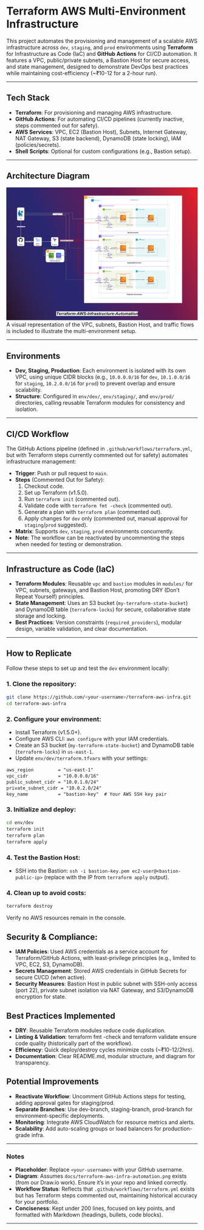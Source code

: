 # Terraform AWS Multi-Environment Infrastructure

This project automates the provisioning and management of a scalable AWS infrastructure across `dev`, `staging`, and `prod` environments using **Terraform** for Infrastructure as Code (IaC) and **GitHub Actions** for CI/CD automation. It features a VPC, public/private subnets, a Bastion Host for secure access, and state management, designed to demonstrate DevOps best practices while maintaining cost-efficiency (~₹10-12 for a 2-hour run).

---

## Tech Stack
- **Terraform**: For provisioning and managing AWS infrastructure.
- **GitHub Actions**: For automating CI/CD pipelines (currently inactive, steps commented out for safety).
- **AWS Services**: VPC, EC2 (Bastion Host), Subnets, Internet Gateway, NAT Gateway, S3 (state backend), DynamoDB (state locking), IAM (policies/secrets).
- **Shell Scripts**: Optional for custom configurations (e.g., Bastion setup).

---

## Architecture Diagram
![AWS Infrastructure Diagram](project-diagram/Terraform-AWS-Infra-Setup.png)  
A visual representation of the VPC, subnets, Bastion Host, and traffic flows is included to illustrate the multi-environment setup.

---

## Environments
- **Dev, Staging, Production**: Each environment is isolated with its own VPC, using unique CIDR blocks (e.g., `10.0.0.0/16` for `dev`, `10.1.0.0/16` for `staging`, `10.2.0.0/16` for `prod`) to prevent overlap and ensure scalability.
- **Structure**: Configured in `env/dev/`, `env/staging/`, and `env/prod/` directories, calling reusable Terraform modules for consistency and isolation.

---

## CI/CD Workflow
The GitHub Actions pipeline (defined in `.github/workflows/terraform.yml`, but with Terraform steps currently commented out for safety) automates infrastructure management:
- **Trigger**: Push or pull request to `main`.
- **Steps** (Commented Out for Safety):
  1. Checkout code.
  2. Set up Terraform (v1.5.0).
  3. Run `terraform init` (commented out).
  4. Validate code with `terraform fmt -check` (commented out).
  5. Generate a plan with `terraform plan` (commented out).
  6. Apply changes for `dev` only (commented out, manual approval for `staging`/`prod` suggested).
- **Matrix**: Supports `dev`, `staging`, `prod` environments concurrently.
- **Note**: The workflow can be reactivated by uncommenting the steps when needed for testing or demonstration.

---

## Infrastructure as Code (IaC)
- **Terraform Modules**: Reusable `vpc` and `bastion` modules in `modules/` for VPC, subnets, gateways, and Bastion Host, promoting DRY (Don’t Repeat Yourself) principles.
- **State Management**: Uses an S3 bucket (`my-terraform-state-bucket`) and DynamoDB table (`terraform-locks`) for secure, collaborative state storage and locking.
- **Best Practices**: Version constraints (`required_providers`), modular design, variable validation, and clear documentation.

---

## How to Replicate
Follow these steps to set up and test the `dev` environment locally:

### 1. Clone the repository:
```bash
git clone https://github.com/<your-username>/terraform-aws-infra.git
cd terraform-aws-infra
```

### 2. Configure your environment:
- Install Terraform (v1.5.0+).
- Configure AWS CLI: `aws configure` with your IAM credentials.
- Create an S3 bucket (`my-terraform-state-bucket`) and DynamoDB table (`terraform-locks`) in `us-east-1`.
- Update `env/dev/terraform.tfvars` with your settings:
```hcl
aws_region         = "us-east-1"
vpc_cidr           = "10.0.0.0/16"
public_subnet_cidr = "10.0.1.0/24"
private_subnet_cidr = "10.0.2.0/24"
key_name           = "bastion-key"  # Your AWS SSH key pair
```
### 3. Initialize and deploy:
```bash
cd env/dev
terraform init
terraform plan
terraform apply
```
### 4. Test the Bastion Host:
- SSH into the Bastion: `ssh -i bastion-key.pem ec2-user@<bastion-public-ip>` (replace with the IP from `terraform apply` output).

### 4. Clean up to avoid costs:
```bash
terraform destroy
```
Verify no AWS resources remain in the console.

## Security & Compliance:
- **IAM Policies**: Used AWS credentials as a service account for Terraform/GitHub Actions, with least-privilege principles (e.g., limited to VPC, EC2, S3, DynamoDB).
- **Secrets Management**: Stored AWS credentials in GitHub Secrets for secure CI/CD (when active).
- **Security Measures**: Bastion Host in public subnet with SSH-only access (port 22), private subnet isolation via NAT Gateway, and S3/DynamoDB encryption for state.


## Best Practices Implemented
- **DRY**: Reusable Terraform modules reduce code duplication.
- **Linting & Validation**: terraform fmt -check and terraform validate ensure code quality (historically part of the workflow).
- **Efficiency**: Quick deploy/destroy cycles minimize costs (~₹10-12/2hrs).
- **Documentation**: Clear README.md, modular structure, and diagram for transparency.

## Potential Improvements
- **Reactivate Workflow**: Uncomment GitHub Actions steps for testing, adding approval gates for staging/prod.
- **Separate Branches**: Use dev-branch, staging-branch, prod-branch for environment-specific deployments.
- **Monitoring**: Integrate AWS CloudWatch for resource metrics and alerts.
- **Scalability**: Add auto-scaling groups or load balancers for production-grade infra.


---

### Notes
- **Placeholder**: Replace `<your-username>` with your GitHub username.
- **Diagram**: Assumes `docs/terraform-aws-infra-automation.png` exists (from our Draw.io work). Ensure it’s in your repo and linked correctly.
- **Workflow Status**: Reflects that `.github/workflows/terraform.yml` exists but has Terraform steps commented out, maintaining historical accuracy for your portfolio.
- **Conciseness**: Kept under 200 lines, focused on key points, and formatted with Markdown (headings, bullets, code blocks).

---
